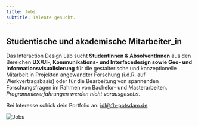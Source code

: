 ```yaml
---
title: Jobs
subtitle: Talente gesucht.
---
```


## Studentische und akademische Mitarbeiter_in

Das Interaction Design Lab sucht <b>StudentInnen &amp; AbsolventInnen</b> aus den Bereichen <b>UX/UI-, Kommunikations- und Interfacedesign sowie Geo- und Informationsvisualisierung</b> für die gestalterische und konzeptionelle Mitarbeit in Projekten angewandter Forschung (i.d.R. auf Werkvertragsbasis) oder für die Bearbeitung von spannenden Forschungsfragen im Rahmen von Bachelor- und Masterarbeiten. <i>Programmiererfahrungen werden nicht vorausgesetzt.</i>

Bei Interesse schick dein Portfolio an: <a href="mailto:idl@fh-potsdam.de">idl@fh-potsdam.de</a>

![Jobs](../assets/images/jobs.png)